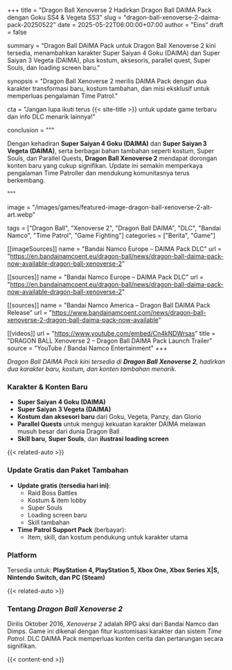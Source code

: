 +++
title = "Dragon Ball Xenoverse 2 Hadirkan Dragon Ball DAIMA Pack dengan Goku SS4 & Vegeta SS3"
slug = "dragon-ball-xenoverse-2-daima-pack-20250522"
date = 2025-05-22T06:00:00+07:00
author = "Eins"
draft = false

summary = "Dragon Ball DAIMA Pack untuk Dragon Ball Xenoverse 2 kini tersedia, menambahkan karakter Super Saiyan 4 Goku (DAIMA) dan Super Saiyan 3 Vegeta (DAIMA), plus kostum, aksesoris, parallel quest, Super Souls, dan loading screen baru."

synopsis = "Dragon Ball Xenoverse 2 merilis DAIMA Pack dengan dua karakter transformasi baru, kostum tambahan, dan misi eksklusif untuk memperluas pengalaman Time Patrol."

cta = "Jangan lupa ikuti terus {{< site-title >}} untuk update game terbaru dan info DLC menarik lainnya!"

conclusion = """<p>Dengan kehadiran <strong>Super Saiyan 4 Goku (DAIMA)</strong> dan <strong>Super Saiyan 3 Vegeta (DAIMA)</strong>, serta berbagai bahan tambahan seperti kostum, Super Souls, dan Parallel Quests, <strong>Dragon Ball Xenoverse 2</strong> mendapat dorongan konten baru yang cukup signifikan. Update ini semakin memperkaya pengalaman Time Patroller dan mendukung komunitasnya terus berkembang.</p>"""

image = "/images/games/featured-image-dragon-ball-xenoverse-2-alt-art.webp"

tags = ["Dragon Ball", "Xenoverse 2", "Dragon Ball DAIMA", "DLC", "Bandai Namco", "Time Patrol", "Game Fighting"]
categories = ["Berita", "Game"]

[[imageSources]]
name = "Bandai Namco Europe – DAIMA Pack DLC"
url = "https://en.bandainamcoent.eu/dragon-ball/news/dragon-ball-daima-pack-now-available-dragon-ball-xenoverse-2"

[[sources]]
name = "Bandai Namco Europe – DAIMA Pack DLC"
url = "https://en.bandainamcoent.eu/dragon-ball/news/dragon-ball-daima-pack-now-available-dragon-ball-xenoverse-2"

[[sources]]
name = "Bandai Namco America – Dragon Ball DAIMA Pack Release"
url = "https://www.bandainamcoent.com/news/dragon-ball-xenoverse-2-dragon-ball-daima-pack-now-available"

[[videos]]
url = "https://www.youtube.com/embed/Cn4kNDWrsas"
title = "DRAGON BALL Xenoverse 2 – Dragon Ball DAIMA Pack Launch Trailer"
source = "YouTube / Bandai Namco Entertainment"
+++


*Dragon Ball DAIMA Pack kini tersedia di **Dragon Ball Xenoverse 2**, hadirkan dua karakter baru, kostum, dan konten tambahan menarik.*

### **Karakter & Konten Baru**
- **Super Saiyan 4 Goku (DAIMA)**
- **Super Saiyan 3 Vegeta (DAIMA)**
- **Kostum dan aksesori baru** dari Goku, Vegeta, Panzy, dan Glorio
- **Parallel Quests** untuk menguji kekuatan karakter DAIMA melawan musuh besar dari dunia Dragon Ball
- **Skill baru**, **Super Souls**, dan **ilustrasi loading screen**

{{< related-auto >}}

### **Update Gratis dan Paket Tambahan**
- **Update gratis (tersedia hari ini)**:
  - Raid Boss Battles
  - Kostum & item lobby
  - Super Souls
  - Loading screen baru
  - Skill tambahan
- **Time Patrol Support Pack** (berbayar):
  - Item, skill, dan kostum pendukung untuk karakter utama

### **Platform**
Tersedia untuk:
**PlayStation 4, PlayStation 5, Xbox One, Xbox Series X|S, Nintendo Switch, dan PC (Steam)**

{{< related-auto >}}

### **Tentang *Dragon Ball Xenoverse 2***
Dirilis Oktober 2016, *Xenoverse 2* adalah RPG aksi dari Bandai Namco dan Dimps. Game ini dikenal dengan fitur kustomisasi karakter dan sistem *Time Patrol*. DLC DAIMA Pack memperluas konten cerita dan pertarungan secara signifikan.

{{< content-end >}}
